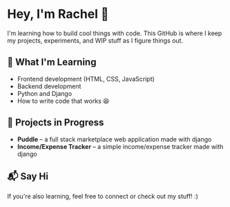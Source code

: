 # Hey, I'm Rachel 👋

I'm learning how to build cool things with code.
This GitHub is where I keep my projects, experiments, and WIP stuff as I figure things out.

## 🔧 What I'm Learning

- Frontend development (HTML, CSS, JavaScript)
- Backend development
- Python and Django
- How to write code that works 😆

## 🧪 Projects in Progress

- **Puddle** – a full stack marketplace web application made with django
- **Income/Expense Tracker** – a simple income/expense tracker made with django

## 📬 Say Hi

If you're also learning, feel free to connect or check out my stuff! :)

